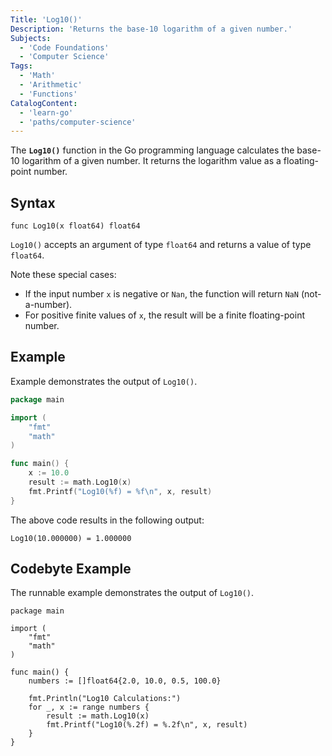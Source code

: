 ```yaml
---
Title: 'Log10()'
Description: 'Returns the base-10 logarithm of a given number.'
Subjects:
  - 'Code Foundations'
  - 'Computer Science'
Tags:
  - 'Math'
  - 'Arithmetic'
  - 'Functions'
CatalogContent:
  - 'learn-go'
  - 'paths/computer-science'
---
```


The **`Log10()`** function in the Go programming language calculates the base-10 logarithm of a given number. It returns the logarithm value as a floating-point number.

## Syntax

```pseudo
func Log10(x float64) float64
```

`Log10()` accepts an argument of type `float64` and returns a value of type `float64`.

Note these special cases:

- If the input number `x` is negative or `Nan`, the function will return `NaN` (not-a-number).
- For positive finite values of `x`, the result will be a finite floating-point number.

## Example

Example demonstrates the output of `Log10()`.

```go
package main

import (
	"fmt"
	"math"
)

func main() {
	x := 10.0
	result := math.Log10(x)
	fmt.Printf("Log10(%f) = %f\n", x, result)
}
```

The above code results in the following output:

```shell
Log10(10.000000) = 1.000000
```

## Codebyte Example

The runnable example demonstrates the output of `Log10()`.

```codebyte/golang
package main

import (
	"fmt"
	"math"
)

func main() {
	numbers := []float64{2.0, 10.0, 0.5, 100.0}
	
	fmt.Println("Log10 Calculations:")
	for _, x := range numbers {
		result := math.Log10(x)
		fmt.Printf("Log10(%.2f) = %.2f\n", x, result)
	}
}
```
